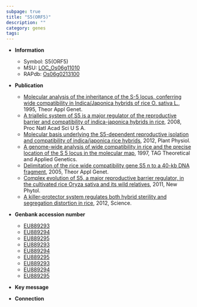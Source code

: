 ```yaml
---
subpage: true
title: "S5(ORF5)"
description: ""
category: genes
tags: 
---
```


* **Information**  
    + Symbol: S5(ORF5)  
    + MSU: [LOC_Os06g11010](http://rice.plantbiology.msu.edu/cgi-bin/ORF_infopage.cgi?orf=LOC_Os06g11010)  
    + RAPdb: [Os06g0213100](http://rapdb.dna.affrc.go.jp/viewer/gbrowse_details/irgsp1?name=Os06g0213100)  

* **Publication**  
    + [Molecular analysis of the inheritance of the S-5 locus, conferring wide compatibility in Indica/Japonica hybrids of rice O. sativa L.](http://www.ncbi.nlm.nih.gov/pubmed?term=Molecular+analysis+of+the+inheritance+of+the+S-5+locus,+conferring+wide+compatibility+in+Indica/Japonica+hybrids+of+rice+O.+sativa+L.%5BTitle%5D), 1995, Theor Appl Genet.
    + [A triallelic system of S5 is a major regulator of the reproductive barrier and compatibility of indica-japonica hybrids in rice](http://www.ncbi.nlm.nih.gov/pubmed?term=A+triallelic+system+of+S5+is+a+major+regulator+of+the+reproductive+barrier+and+compatibility+of+indica-japonica+hybrids+in+rice%5BTitle%5D), 2008, Proc Natl Acad Sci U S A.
    + [Molecular basis underlying the S5-dependent reproductive isolation and compatibility of indica/japonica rice hybrids](http://www.ncbi.nlm.nih.gov/pubmed?term=Molecular+basis+underlying+the+S5-dependent+reproductive+isolation+and+compatibility+of+indica/japonica+rice+hybrids%5BTitle%5D), 2012, Plant Physiol.
    + [A genome-wide analysis of wide compatibility in rice and the precise location of the S 5 locus in the molecular map](http://www.ncbi.nlm.nih.gov/pubmed?term=A+genome-wide+analysis+of+wide+compatibility+in+rice+and+the+precise+location+of+the+S+5+locus+in+the+molecular+map%5BTitle%5D), 1997, TAG Theoretical and Applied Genetics.
    + [Delimitation of the rice wide compatibility gene S5  n  to a 40-kb DNA fragment](http://www.ncbi.nlm.nih.gov/pubmed?term=Delimitation+of+the+rice+wide+compatibility+gene+S5++n++to+a+40-kb+DNA+fragment%5BTitle%5D), 2005, Theor Appl Genet.
    + [Complex evolution of S5, a major reproductive barrier regulator, in the cultivated rice Oryza sativa and its wild relatives](http://www.ncbi.nlm.nih.gov/pubmed?term=Complex+evolution+of+S5,+a+major+reproductive+barrier+regulator,+in+the+cultivated+rice+Oryza+sativa+and+its+wild+relatives%5BTitle%5D), 2011, New Phytol.
    + [A killer-protector system regulates both hybrid sterility and segregation distortion in rice](http://www.ncbi.nlm.nih.gov/pubmed?term=A+killer-protector+system+regulates+both+hybrid+sterility+and+segregation+distortion+in+rice%5BTitle%5D), 2012, Science.

* **Genbank accession number**  
    + [EU889293](http://www.ncbi.nlm.nih.gov/nuccore/EU889293)
    + [EU889294](http://www.ncbi.nlm.nih.gov/nuccore/EU889294)
    + [EU889295](http://www.ncbi.nlm.nih.gov/nuccore/EU889295)
    + [EU889293](http://www.ncbi.nlm.nih.gov/nuccore/EU889293)
    + [EU889294](http://www.ncbi.nlm.nih.gov/nuccore/EU889294)
    + [EU889295](http://www.ncbi.nlm.nih.gov/nuccore/EU889295)
    + [EU889293](http://www.ncbi.nlm.nih.gov/nuccore/EU889293)
    + [EU889294](http://www.ncbi.nlm.nih.gov/nuccore/EU889294)
    + [EU889295](http://www.ncbi.nlm.nih.gov/nuccore/EU889295)

* **Key message**  

* **Connection**  



